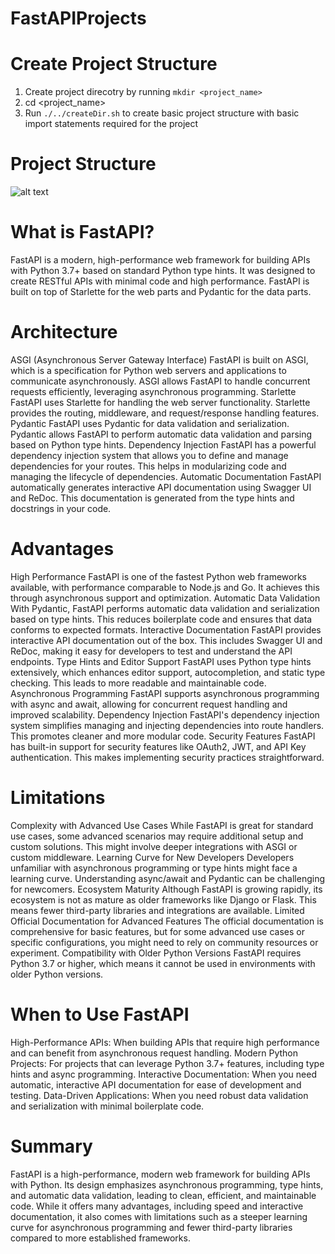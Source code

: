 # FastAPIProjects

# Create Project Structure
1. Create project direcotry by running `mkdir <project_name>`
2. cd <project_name>
3. Run `./../createDir.sh` to create basic project structure with basic import statements required for the project

# Project Structure
![alt text](https://github.com/[username]/[reponame]/blob/[branch]/image.jpg?raw=true)

# What is FastAPI?
FastAPI is a modern, high-performance web framework for building APIs with Python 3.7+ based on standard Python type hints. It was designed to create RESTful APIs with minimal code and high performance. FastAPI is built on top of Starlette for the web parts and Pydantic for the data parts.

# Architecture
ASGI (Asynchronous Server Gateway Interface)
    FastAPI is built on ASGI, which is a specification for Python web servers and applications to communicate asynchronously. ASGI allows FastAPI to handle concurrent requests efficiently, leveraging asynchronous programming.
Starlette
    FastAPI uses Starlette for handling the web server functionality. Starlette provides the routing, middleware, and request/response handling features.
Pydantic
    FastAPI uses Pydantic for data validation and serialization. Pydantic allows FastAPI to perform automatic data validation and parsing based on Python type hints.
Dependency Injection
    FastAPI has a powerful dependency injection system that allows you to define and manage dependencies for your routes. This helps in modularizing code and managing the lifecycle of dependencies.
Automatic Documentation
    FastAPI automatically generates interactive API documentation using Swagger UI and ReDoc. This documentation is generated from the type hints and docstrings in your code.

# Advantages
High Performance
    FastAPI is one of the fastest Python web frameworks available, with performance comparable to Node.js and Go. It achieves this through asynchronous support and optimization.
Automatic Data Validation
    With Pydantic, FastAPI performs automatic data validation and serialization based on type hints. This reduces boilerplate code and ensures that data conforms to expected formats.
Interactive Documentation
    FastAPI provides interactive API documentation out of the box. This includes Swagger UI and ReDoc, making it easy for developers to test and understand the API endpoints.
Type Hints and Editor Support
    FastAPI uses Python type hints extensively, which enhances editor support, autocompletion, and static type checking. This leads to more readable and maintainable code.
Asynchronous Programming
    FastAPI supports asynchronous programming with async and await, allowing for concurrent request handling and improved scalability.
Dependency Injection
    FastAPI's dependency injection system simplifies managing and injecting dependencies into route handlers. This promotes cleaner and more modular code.
Security Features
    FastAPI has built-in support for security features like OAuth2, JWT, and API Key authentication. This makes implementing security practices straightforward.

# Limitations
Complexity with Advanced Use Cases
    While FastAPI is great for standard use cases, some advanced scenarios may require additional setup and custom solutions. This might involve deeper integrations with ASGI or custom middleware.
Learning Curve for New Developers
    Developers unfamiliar with asynchronous programming or type hints might face a learning curve. Understanding async/await and Pydantic can be challenging for newcomers.
Ecosystem Maturity
    Although FastAPI is growing rapidly, its ecosystem is not as mature as older frameworks like Django or Flask. This means fewer third-party libraries and integrations are available.
Limited Official Documentation for Advanced Features
    The official documentation is comprehensive for basic features, but for some advanced use cases or specific configurations, you might need to rely on community resources or experiment.
Compatibility with Older Python Versions
    FastAPI requires Python 3.7 or higher, which means it cannot be used in environments with older Python versions.

# When to Use FastAPI
High-Performance APIs: When building APIs that require high performance and can benefit from asynchronous request handling.
Modern Python Projects: For projects that can leverage Python 3.7+ features, including type hints and async programming.
Interactive Documentation: When you need automatic, interactive API documentation for ease of development and testing.
Data-Driven Applications: When you need robust data validation and serialization with minimal boilerplate code.

# Summary
FastAPI is a high-performance, modern web framework for building APIs with Python. Its design emphasizes asynchronous programming, type hints, and automatic data validation, leading to clean, efficient, and maintainable code. While it offers many advantages, including speed and interactive documentation, it also comes with limitations such as a steeper learning curve for asynchronous programming and fewer third-party libraries compared to more established frameworks.

